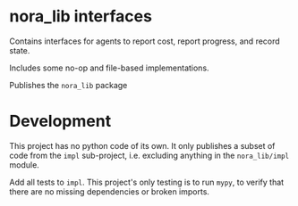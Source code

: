 # nora_lib interfaces

Contains interfaces for agents to report cost, report progress, and record state.

Includes some no-op and file-based implementations.

Publishes the `nora_lib` package

# Development

This project has no python code of its own. It only publishes a subset of code from the `impl` sub-project,
i.e. excluding anything in the `nora_lib/impl` module.

Add all tests to `impl`. This project's only testing is to run `mypy`, to verify that there are no missing dependencies or broken imports.